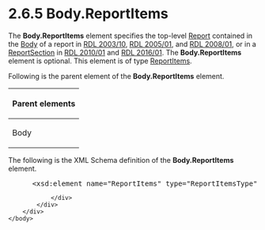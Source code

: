 <html dir="LTR" xmlns:mshelp="http://msdn.microsoft.com/mshelp" xmlns:ddue="http://ddue.schemas.microsoft.com/authoring/2003/5" xmlns:xlink="http://www.w3.org/1999/xlink" xmlns:tool="http://www.microsoft.com/tooltip">
    <head>
        <meta http-equiv="Content-Type" content="text/html; CHARSET=utf-8"></meta>
        <meta name="save" content="history"></meta>
        <title>2.6.5 Body.ReportItems</title>
        <xml>
            <mshelp:toctitle title="2.6.5 Body.ReportItems"></mshelp:toctitle>
            <mshelp:rltitle title="[MS-RDL]: Body.ReportItems"></mshelp:rltitle>
            <mshelp:keyword index="A" term="c4417abb-b388-4891-838a-4f92c329bb7e"></mshelp:keyword>
            <mshelp:attr name="DCSext.ContentType" value="open specification"></mshelp:attr>
            <mshelp:attr name="AssetID" value="c4417abb-b388-4891-838a-4f92c329bb7e"></mshelp:attr>
            <mshelp:attr name="TopicType" value="kbRef"></mshelp:attr>
            <mshelp:attr name="DCSext.Title" value="[MS-RDL]: Body.ReportItems" />
        </xml>
    </head>
    <body>
        <div id="header">
            <h1 class="heading">2.6.5 Body.ReportItems</h1>
        </div>
        <div id="mainSection">
            <div id="mainBody">
                <div id="allHistory" class="saveHistory"></div>
                <div id="sectionSection0" class="section" name="collapseableSection">
                    

<p>The <b>Body.ReportItems</b> element specifies the top-level <a href="6bbaafec-020b-406c-b4e7-5e4318b616cb.htm">Report</a> contained in the <a href="6bf4e125-fdfd-4d04-88aa-c4395ba8a252.htm">Body</a> of a report in <a href="a7e2ad00-07c8-4f6d-80ab-3ad55df7b233.htm">RDL 2003/10</a>, <a href="3ebe2912-4958-4832-b391-cad1f5e13338.htm">RDL 2005/01</a>, and <a href="1e855f94-4617-47e4-b89e-0856c6cb420f.htm">RDL 2008/01</a>, or in a <a href="96c3d25f-d8ce-4fe4-ab03-592edaa4a1da.htm">ReportSection</a> in <a href="3428e690-a348-4ec7-8a6a-8efb42d2cdee.htm">RDL 2010/01</a> and <a href="52ce3983-2bfc-4e72-9359-42aaf5fe4509.htm">RDL 2016/01</a>. The <b>Body.ReportItems</b>
element is optional. This element is of type <a href="c5fef915-e842-43b4-91f9-56af4eb15be0.htm">ReportItems</a>.</p>

<p>Following is the parent element of the <b>Body.ReportItems</b>
element. </p>

<table>
 <thead>
  <tr>
   <th>
   <p>Parent elements</p>
   </th>
  </tr>
 </thead>
 <tr>
  <td>
  <p>Body</p>
  </td>
 </tr>
</table>

<p>The following is the XML Schema definition of the <b>Body.ReportItems</b>
element.</p>

<dl>
<dd>
<div><pre> &lt;xsd:element name=&quot;ReportItems&quot; type=&quot;ReportItemsType&quot; minOccurs=&quot;0&quot; /&gt;
</pre></div>
</dd></dl>


                </div>
            </div>
        </div>
    </body>
</html>